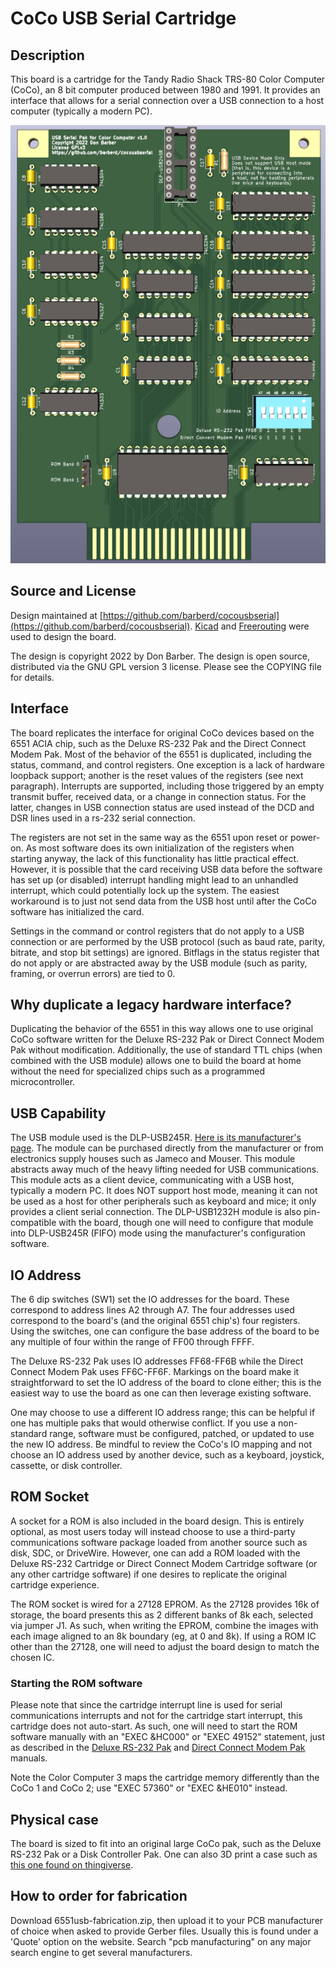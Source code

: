 # CoCo USB Serial Cartridge

## Description

This board is a cartridge for the Tandy Radio Shack TRS-80 Color Computer (CoCo), an 8 bit computer produced between 1980 and 1991. It provides an interface that allows for a serial connection over a USB connection to a host computer (typically a modern PC).

![Front View](images/cocousbserial-front.png?raw=true)

## Source and License

Design maintained at [https://github.com/barberd/cocousbserial](https://github.com/barberd/cocousbserial). [Kicad](https://www.kicad.org/) and [Freerouting](https://github.com/freerouting/freerouting/) were used to design the board.

The design is copyright 2022 by Don Barber. The design is open source, distributed via the GNU GPL version 3 license. Please see the COPYING file for details.

## Interface

The board replicates the interface for original CoCo devices based on the 6551 ACIA chip, such as the Deluxe RS-232 Pak and the Direct Connect Modem Pak. Most of the behavior of the 6551 is duplicated, including the status, command, and control registers. One exception is a lack of hardware loopback support; another is the reset values of the registers (see next paragraph). Interrupts are supported, including those triggered by an empty transmit buffer, received data, or a change in connection status. For the latter, changes in USB connection status are used instead of the DCD and DSR lines used in a rs-232 serial connection.

The registers are not set in the same way as the 6551 upon reset or power-on. As most software does its own initialization of the registers when starting anyway, the lack of this functionality has little practical effect. However, it is possible that the card receiving USB data before the software has set up (or disabled) interrupt handling might lead to an unhandled interrupt, which could potentially lock up the system. The easiest workaround is to just not send data from the USB host until after the CoCo software has initialized the card.

Settings in the command or control registers that do not apply to a USB connection or are performed by the USB protocol (such as baud rate, parity, bitrate, and stop bit settings) are ignored. Bitflags in the status register that do not apply or are abstracted away by the USB module (such as parity, framing, or overrun errors) are tied to 0.

## Why duplicate a legacy hardware interface?

Duplicating the behavior of the 6551 in this way allows one to use original CoCo software written for the Deluxe RS-232 Pak or Direct Connect Modem Pak without modification. Additionally, the use of standard TTL chips (when combined with the USB module) allows one to build the board at home without the need for specialized chips such as a programmed microcontroller.

## USB Capability

The USB module used is the DLP-USB245R. [Here is its manufacturer's page](https://www.dlpdesign.com/usb/usb245r.php). The module can be purchased directly from the manufacturer or from electronics supply houses such as Jameco and Mouser. This module abstracts away much of the heavy lifting needed for USB communications. This module acts as a client device, communicating with a USB host, typically a modern PC. It does NOT support host mode, meaning it can not be used as a host for other peripherals such as keyboard and mice; it only provides a client serial connection. The DLP-USB1232H module is also pin-compatible with the board, though one will need to configure that module into DLP-USB245R (FIFO) mode using the manufacturer's configuration software.

## IO Address

The 6 dip switches (SW1) set the IO addresses for the board. These correspond to address lines A2 through A7. The four addresses used correspond to the board's (and the original 6551 chip's) four registers. Using the switches, one can configure the base address of the board to be any multiple of four within the range of FF00 through FFFF.

The Deluxe RS-232 Pak uses IO addresses FF68-FF6B while the Direct Connect Modem Pak uses FF6C-FF6F. Markings on the board make it straightforward to set the IO address of the board to clone either; this is the easiest way to use the board as one can then leverage existing software.

One may choose to use a different IO address range; this can be helpful if one has multiple paks that would otherwise conflict. If you use a non-standard range, software must be configured, patched, or updated to use the new IO address. Be mindful to review the CoCo's IO mapping and not choose an IO address used by another device, such as a keyboard, joystick, cassette, or disk controller.


## ROM Socket

A socket for a ROM is also included in the board design. This is entirely optional, as most users today will instead choose to use a third-party communications software package loaded from another source such as disk, SDC, or DriveWire. However, one can add a ROM loaded with the Deluxe RS-232 Cartridge or Direct Connect Modem Cartridge software (or any other cartridge software) if one desires to replicate the original cartridge experience.

The ROM socket is wired for a 27128 EPROM. As the 27128 provides 16k of storage, the board presents this as 2 different banks of 8k each, selected via jumper J1. As such, when writing the EPROM, combine the images with each image aligned to an 8k boundary (eg, at 0 and 8k). If using a ROM IC other than the 27128, one will need to adjust the board design to match the chosen IC.

### Starting the ROM software

Please note that since the cartridge interrupt line is used for serial communications interrupts and not for the cartridge start interrupt, this cartridge does not auto-start. As such, one will need to start the ROM software manually with an "EXEC &HC000" or "EXEC 49152" statement, just as described in the [Deluxe RS-232 Pak](https://colorcomputerarchive.com/repo/Documents/Manuals/Hardware/Deluxe%20RS-232%20Operation%20Manual%20%28Tandy%29.pdf) and [Direct Connect Modem Pak](https://colorcomputerarchive.com/repo/Documents/Manuals/Hardware/Direct%20Connect%20Modem%20Pak%20%28Tandy%29.pdf) manuals.

Note the Color Computer 3 maps the cartridge memory differently than the CoCo 1 and CoCo 2; use "EXEC 57360" or "EXEC &HE010" instead.

## Physical case

The board is sized to fit into an original large CoCo pak, such as the Deluxe RS-232 Pak or a Disk Controller Pak. One can also 3D print a case such as [this  one found on thingiverse](https://www.thingiverse.com/thing:4829413).

## How to order for fabrication

Download 6551usb-fabrication.zip, then upload it to your PCB manufacturer of choice when asked to provide Gerber files. Usually this is found under a 'Quote' option on the website. Search "pcb manufacturing" on any major search engine to get several manufacturers.

